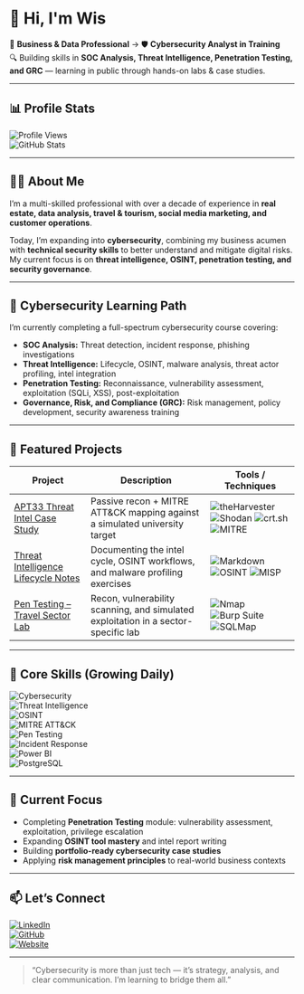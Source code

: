 # 👋 Hi, I'm Wis  
💼 **Business & Data Professional** → 🛡️ **Cybersecurity Analyst in Training**  
🔍 Building skills in **SOC Analysis, Threat Intelligence, Penetration Testing, and GRC** — learning in public through hands-on labs & case studies.

---

## 📊 Profile Stats
![Profile Views](https://komarev.com/ghpvc/?username=wis-beau&label=Profile%20Views&color=0e75b6&style=flat)  
![GitHub Stats](https://github-readme-stats.vercel.app/api?username=wis-beau&show_icons=true&theme=radical)

---

## 👩‍💻 About Me

I’m a multi-skilled professional with over a decade of experience in **real estate, data analysis, travel & tourism, social media marketing, and customer operations**.  

Today, I’m expanding into **cybersecurity**, combining my business acumen with **technical security skills** to better understand and mitigate digital risks. My current focus is on **threat intelligence, OSINT, penetration testing, and security governance**.

---

## 🚀 Cybersecurity Learning Path

I’m currently completing a full-spectrum cybersecurity course covering:

- **SOC Analysis:** Threat detection, incident response, phishing investigations  
- **Threat Intelligence:** Lifecycle, OSINT, malware analysis, threat actor profiling, intel integration  
- **Penetration Testing:** Reconnaissance, vulnerability assessment, exploitation (SQLi, XSS), post-exploitation  
- **Governance, Risk, and Compliance (GRC):** Risk management, policy development, security awareness training  

---

## 🧩 Featured Projects

| Project | Description | Tools / Techniques |
|---------|-------------|--------------------|
| [APT33 Threat Intel Case Study](https://github.com/wis-beau/cti-investigation-manchester-university) | Passive recon + MITRE ATT&CK mapping against a simulated university target | ![theHarvester](https://img.shields.io/badge/-theHarvester-blue) ![Shodan](https://img.shields.io/badge/-Shodan-red) ![crt.sh](https://img.shields.io/badge/-crt.sh-green) ![MITRE](https://img.shields.io/badge/-MITRE%20ATT%26CK-orange) |
| [Threat Intelligence Lifecycle Notes](https://github.com/wis-beau/Threat_Intelligence_Lifecycle) | Documenting the intel cycle, OSINT workflows, and malware profiling exercises | ![Markdown](https://img.shields.io/badge/-Markdown-black) ![OSINT](https://img.shields.io/badge/-OSINT%20Framework-lightgrey) ![MISP](https://img.shields.io/badge/-MISP-blue) |
| [Pen Testing – Travel Sector Lab](https://github.com/wis-beau/penetration-testing-series-travel-sector) | Recon, vulnerability scanning, and simulated exploitation in a sector-specific lab | ![Nmap](https://img.shields.io/badge/-Nmap-lightblue) ![Burp Suite](https://img.shields.io/badge/-Burp%20Suite-orange) ![SQLMap](https://img.shields.io/badge/-SQLMap-yellow) |

---

## 🔧 Core Skills (Growing Daily)

![Cybersecurity](https://img.shields.io/badge/-Cybersecurity-2f3134)  
![Threat Intelligence](https://img.shields.io/badge/-Threat%20Intelligence-blue)  
![OSINT](https://img.shields.io/badge/-OSINT-lightgrey)  
![MITRE ATT&CK](https://img.shields.io/badge/-MITRE%20ATT%26CK-orange)  
![Pen Testing](https://img.shields.io/badge/-Penetration%20Testing-red)  
![Incident Response](https://img.shields.io/badge/-Incident%20Response-green)  
![Power BI](https://img.shields.io/badge/-Power%20BI-yellow)  
![PostgreSQL](https://img.shields.io/badge/-PostgreSQL-336791)  

---

## 🌱 Current Focus

- Completing **Penetration Testing** module: vulnerability assessment, exploitation, privilege escalation  
- Expanding **OSINT tool mastery** and intel report writing  
- Building **portfolio-ready cybersecurity case studies**  
- Applying **risk management principles** to real-world business contexts

---

## 📫 Let’s Connect

[![LinkedIn](https://img.shields.io/badge/-LinkedIn-blue?logo=linkedin)](https://linkedin.com/in/marketingreach4biz)  
[![GitHub](https://img.shields.io/badge/-GitHub-black?logo=github)](https://github.com/wis-beau?tab=repositories)  
[![Website](https://img.shields.io/badge/-10Alytics.io-green)](https://www.10alytics.io/)  

---

> “Cybersecurity is more than just tech — it’s strategy, analysis, and clear communication. I’m learning to bridge them all.”

